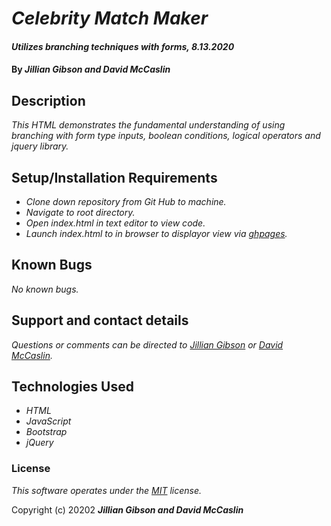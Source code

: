 # _Celebrity Match Maker_

#### _Utilizes branching techniques with forms, 8.13.2020_

#### By _**Jillian Gibson and David McCaslin**_

## Description

_This HTML demonstrates the fundamental understanding of using branching with form type inputs, boolean conditions, logical operators and jquery library._

## Setup/Installation Requirements

* _Clone down repository from Git Hub to machine._
* _Navigate to root directory._
* _Open index.html in text editor to view code._
* _Launch index.html to in browser to displayor view via [ghpages](https://jillianlg.github.io/celebrity-dating/)._


## Known Bugs

_No known bugs._

## Support and contact details

_Questions or comments can be directed to [Jillian Gibson](jillian.l.gibson@gmail.com) or [David McCaslin](davidmccaslin94@gmail.com)._

## Technologies Used

* _HTML_
* _JavaScript_
* _Bootstrap_
* _jQuery_

### License

*_This software operates under the [MIT](https://en.wikipedia.org/wiki/MIT_License) license._*

Copyright (c) 20202 **_Jillian Gibson and David McCaslin_**